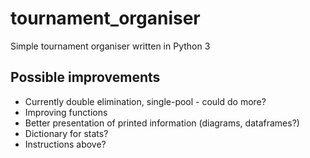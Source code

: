 # tournament_organiser
Simple tournament organiser written in Python 3

## Possible improvements
* Currently double elimination, single-pool - could do more?
* Improving functions
* Better presentation of printed information (diagrams, dataframes?)
* Dictionary for stats?
* Instructions above?
